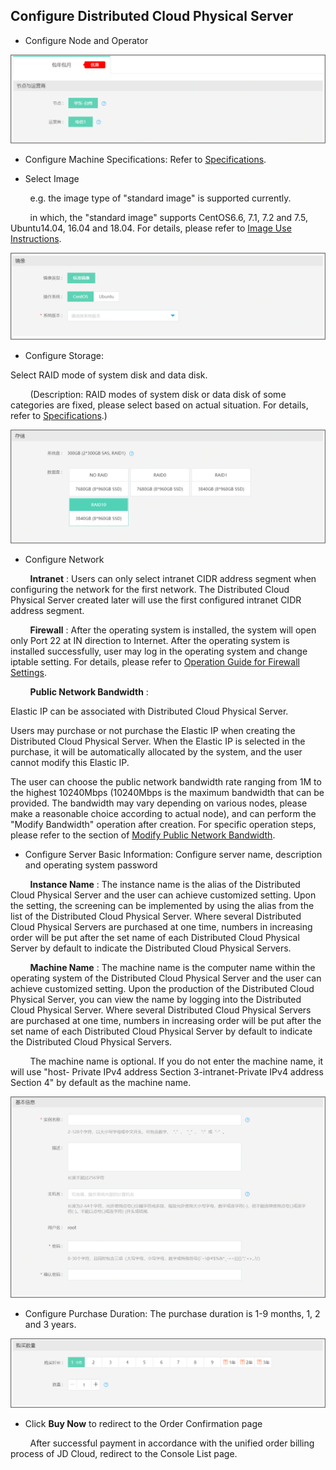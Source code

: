 ## Configure Distributed Cloud Physical Server

- Configure Node and Operator

![配置地域与可用区](https://github.com/jdcloudcom/cn/blob/cn-distributed-cloud-physical-service/documentation/Hyper-Converged-IDC/Distributed-Cloud-Physical-Server/Image/DCPS-003.png)

- Configure Machine Specifications:
Refer to [Specifications](../Introduction/Specifications.md).

- Select Image

&nbsp;&nbsp;&nbsp;&nbsp;&nbsp;&nbsp;&nbsp; e.g. the image type of "standard image" is supported currently.

&nbsp;&nbsp;&nbsp;&nbsp;&nbsp;&nbsp;&nbsp; in which, the "standard image" supports CentOS6.6, 7.1, 7.2 and 7.5, Ubuntu14.04, 16.04 and 18.04. For details, please refer to [Image Use Instructions](../Operation-Guide/Image/Description-Image.md).

![镜像选择](https://github.com/jdcloudcom/cn/blob/cn-distributed-cloud-physical-service/documentation/Hyper-Converged-IDC/Distributed-Cloud-Physical-Server/Image/DCPS-028.png)

- Configure Storage:

Select RAID mode of system disk and data disk.

&nbsp;&nbsp;&nbsp;&nbsp;&nbsp;&nbsp;&nbsp; (Description: RAID modes of system disk or data disk of some categories are fixed, please select based on actual situation. For details, refer to [Specifications](../Introduction/Specifications.md).)

![配置存储](https://github.com/jdcloudcom/cn/blob/cn-distributed-cloud-physical-service/documentation/Hyper-Converged-IDC/Distributed-Cloud-Physical-Server/Image/DCPS-029.png)

- Configure Network

&nbsp;&nbsp;&nbsp;&nbsp;&nbsp;&nbsp;&nbsp; **Intranet** : Users can only select intranet CIDR address segment when configuring the network for the first network. The Distributed Cloud Physical Server created later will use the first configured intranet CIDR address segment.

&nbsp;&nbsp;&nbsp;&nbsp;&nbsp;&nbsp;&nbsp; **Firewall** : After the operating system is installed, the system will open only Port 22 at IN direction to Internet. After the operating system is installed successfully, user may log in the operating system and change iptable setting. For details, please refer to [Operation Guide for Firewall Settings](../Operation-Guide/Network-And-Security/Steps-Network-And-Security.md).

&nbsp;&nbsp;&nbsp;&nbsp;&nbsp;&nbsp;&nbsp; **Public Network Bandwidth** :

Elastic IP can be associated with Distributed Cloud Physical Server.

Users may purchase or not purchase the Elastic IP when creating the Distributed Cloud Physical Server. When the Elastic IP is selected in the purchase, it will be automatically allocated by the system, and the user cannot modify this Elastic IP.

The user can choose the public network bandwidth rate ranging from 1M to the highest 10240Mbps (10240Mbps is the maximum bandwidth that can be provided. The bandwidth may vary depending on various nodes, please make a reasonable choice according to actual node), and can perform the "Modify Bandwidth" operation after creation.
For specific operation steps, please refer to the section of [Modify Public Network Bandwidth](../Operation-Guide/Adjust-Public-Network-Bandwidth/Description-Adjust-Public-Network-Bandwidth.md).

- Configure Server Basic Information:
Configure server name, description and operating system password

&nbsp;&nbsp;&nbsp;&nbsp;&nbsp;&nbsp;&nbsp; **Instance Name** : The instance name is the alias of the Distributed Cloud Physical Server and the user can achieve customized setting. Upon the setting, the screening can be implemented by using the alias from the list of the Distributed Cloud Physical Server. Where several Distributed Cloud Physical Servers are purchased at one time, numbers in increasing order will be put after the set name of each Distributed Cloud Physical Server by default to indicate the Distributed Cloud Physical Servers.

&nbsp;&nbsp;&nbsp;&nbsp;&nbsp;&nbsp;&nbsp; **Machine Name** : The machine name is the computer name within the operating system of the Distributed Cloud Physical Server and the user can achieve customized setting. Upon the production of the Distributed Cloud Physical Server, you can view the name by logging into the Distributed Cloud Physical Server. Where several Distributed Cloud Physical Servers are purchased at one time, numbers in increasing order will be put after the set name of each Distributed Cloud Physical Server by default to indicate the Distributed Cloud Physical Servers.

&nbsp;&nbsp;&nbsp;&nbsp;&nbsp;&nbsp;&nbsp; The machine name is optional. If you do not enter the machine name, it will use "host- Private IPv4 address Section 3-intranet-Private IPv4 address Section 4" by default as the machine name.

![配置服务器](https://github.com/jdcloudcom/cn/blob/cn-distributed-cloud-physical-service/documentation/Hyper-Converged-IDC/Distributed-Cloud-Physical-Server/Image/DCPS-030.png)


- Configure Purchase Duration:
The purchase duration is 1-9 months, 1, 2 and 3 years.

![配置购买时长](https://github.com/jdcloudcom/cn/blob/cn-distributed-cloud-physical-service/documentation/Hyper-Converged-IDC/Distributed-Cloud-Physical-Server/Image/DCPS-031.png)

- Click **Buy Now** to redirect to the Order Confirmation page

&nbsp;&nbsp;&nbsp;&nbsp;&nbsp;&nbsp;&nbsp; After successful payment in accordance with the unified order billing process of JD Cloud, redirect to the Console List page.

